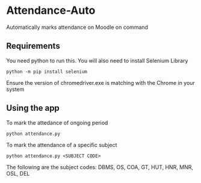 # Attendance-Auto
Automatically marks attendance on Moodle on command

## Requirements
You need python to run this.
You will also need to install Selenium Library

```
python -m pip install selenium
```
Ensure the version of chromedriver.exe is matching with the Chrome in your system

## Using the app
To mark the attedance of ongoing period 
```
python attendance.py
```

To mark the attendance of a specific subject
```
python attendance.py <SUBJECT CODE>
```
The following are the subject codes:
DBMS, OS, COA, GT, HUT, HNR, MNR, OSL, DEL

